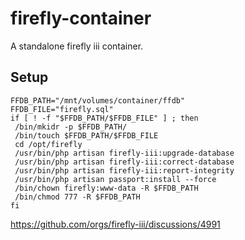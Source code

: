 # firefly-container
A standalone firefly iii container.

## Setup

```
FFDB_PATH="/mnt/volumes/container/ffdb"
FFDB_FILE="firefly.sql"
if [ ! -f "$FFDB_PATH/$FFDB_FILE" ] ; then 
 /bin/mkidr -p $FFDB_PATH/
 /bin/touch $FFDB_PATH/$FFDB_FILE
 cd /opt/firefly
 /usr/bin/php artisan firefly-iii:upgrade-database 
 /usr/bin/php artisan firefly-iii:correct-database
 /usr/bin/php artisan firefly-iii:report-integrity
 /usr/bin/php artisan passport:install --force
 /bin/chown firefly:www-data -R $FFDB_PATH
 /bin/chmod 777 -R $FFDB_PATH
fi
 ```


https://github.com/orgs/firefly-iii/discussions/4991




